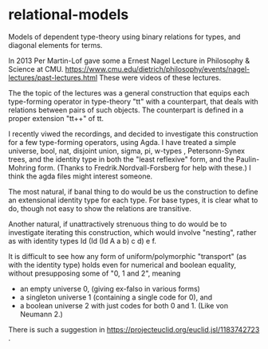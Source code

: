 # relational-models
Models of dependent type-theory using binary relations for types, and diagonal elements for terms.

In 2013 Per Martin-Lof gave some a Ernest Nagel Lecture in Philosophy & Science  at CMU. 
<https://www.cmu.edu/dietrich/philosophy/events/nagel-lectures/past-lectures.html>
These were videos of these lectures.

The the topic of the lectures was a general construction that equips
each type-forming operator in type-theory "tt" with a counterpart, that deals
with relations between pairs of such objects.  The counterpart is
defined in a proper extension "tt++" of tt. 

I recently viwed the recordings, and decided to investigate this construction for
a few type-forming operators, using Agda.  I have treated a simple universe, bool, nat, 
disjoint union, sigma, pi, w-types , Petersonn-Synex trees, and the
identity type in both the "least reflexive" form, and the Paulin-Mohring form.
(Thanks to Fredrik.Nordvall-Forsberg for help with these.)
I think the agda files might interest someone.

The most natural, if banal thing to do would be us the construction to
define an extensional identity type for each type. 
For base types, it is clear what to do, though not
easy to show the relations are transitive. 

Another natural, if unattractively strenuous thing to do would be to investigate
iterating this construction, which would involve "nesting", rather
as with identity types Id (Id (Id A a b) c d) e f. 

It is difficult to see how any form of uniform/polymorphic "transport"
(as with the identity type) holds even for numerical and boolean equality, 
without presupposing some of "0, 1 and 2", meaning 

* an empty universe 0, (giving ex-falso in various forms)
* a singleton universe 1 (containing a single code for 0), and 
* a boolean universe 2 with just codes for both 0 and 1. (Like von Neumann 2.)

There is such a suggestion in <https://projecteuclid.org/euclid.jsl/1183742723> .



